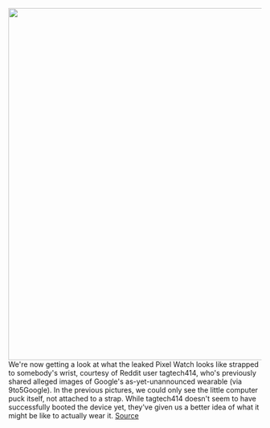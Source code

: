 <img src='https://cdn.vox-cdn.com/thumbor/hr4St6LgVuRfdfQDoGVEWQ8GukE=/183x286:3840x2531/1200x800/filters:focal(1623x637:2263x1277)/cdn.vox-cdn.com/uploads/chorus_image/image/70797463/ZnjFirD.0.jpeg' width='700px' /><br/>
We're now getting a look at what the leaked Pixel Watch looks like strapped to somebody's wrist, courtesy of Reddit user tagtech414, who's previously shared alleged images of Google's as-yet-unannounced wearable (via 9to5Google). In the previous pictures, we could only see the little computer puck itself, not attached to a strap. While tagtech414 doesn't seem to have successfully booted the device yet, they've given us a better idea of what it might be like to actually wear it.
<a href='https://www.theverge.com/2022/4/26/23043793/pixel-watch-leak-continues-wrist-strap-images'> Source <a/>